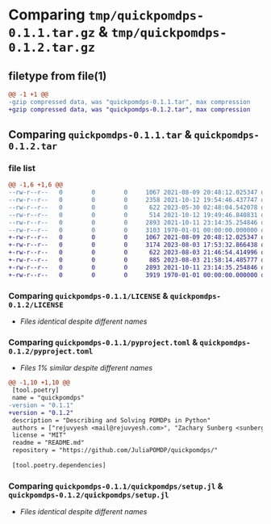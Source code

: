 # Comparing `tmp/quickpomdps-0.1.1.tar.gz` & `tmp/quickpomdps-0.1.2.tar.gz`

## filetype from file(1)

```diff
@@ -1 +1 @@
-gzip compressed data, was "quickpomdps-0.1.1.tar", max compression
+gzip compressed data, was "quickpomdps-0.1.2.tar", max compression
```

## Comparing `quickpomdps-0.1.1.tar` & `quickpomdps-0.1.2.tar`

### file list

```diff
@@ -1,6 +1,6 @@
--rw-r--r--   0        0        0     1067 2021-08-09 20:48:12.025347 quickpomdps-0.1.1/LICENSE
--rw-r--r--   0        0        0     2358 2021-10-12 19:54:46.437747 quickpomdps-0.1.1/README.md
--rw-r--r--   0        0        0      622 2023-05-30 02:48:04.542078 quickpomdps-0.1.1/pyproject.toml
--rw-r--r--   0        0        0      514 2021-10-12 19:49:46.840831 quickpomdps-0.1.1/quickpomdps/__init__.py
--rw-r--r--   0        0        0     2893 2021-10-11 23:14:35.254846 quickpomdps-0.1.1/quickpomdps/setup.jl
--rw-r--r--   0        0        0     3103 1970-01-01 00:00:00.000000 quickpomdps-0.1.1/PKG-INFO
+-rw-r--r--   0        0        0     1067 2021-08-09 20:48:12.025347 quickpomdps-0.1.2/LICENSE
+-rw-r--r--   0        0        0     3174 2023-08-03 17:53:32.866438 quickpomdps-0.1.2/README.md
+-rw-r--r--   0        0        0      622 2023-08-03 21:46:54.414996 quickpomdps-0.1.2/pyproject.toml
+-rw-r--r--   0        0        0      885 2023-08-03 21:58:14.485777 quickpomdps-0.1.2/quickpomdps/__init__.py
+-rw-r--r--   0        0        0     2893 2021-10-11 23:14:35.254846 quickpomdps-0.1.2/quickpomdps/setup.jl
+-rw-r--r--   0        0        0     3919 1970-01-01 00:00:00.000000 quickpomdps-0.1.2/PKG-INFO
```

### Comparing `quickpomdps-0.1.1/LICENSE` & `quickpomdps-0.1.2/LICENSE`

 * *Files identical despite different names*

### Comparing `quickpomdps-0.1.1/pyproject.toml` & `quickpomdps-0.1.2/pyproject.toml`

 * *Files 1% similar despite different names*

```diff
@@ -1,10 +1,10 @@
 [tool.poetry]
 name = "quickpomdps"
-version = "0.1.1"
+version = "0.1.2"
 description = "Describing and Solving POMDPs in Python"
 authors = ["rejuvyesh <mail@rejuvyesh.com>", "Zachary Sunberg <sunbergzach@gmail.com>", "Lasse Peters <lasse.peters@mailbox.org>"]
 license = "MIT"
 readme = "README.md"
 repository = "https://github.com/JuliaPOMDP/quickpomdps/"
 
 [tool.poetry.dependencies]
```

### Comparing `quickpomdps-0.1.1/quickpomdps/setup.jl` & `quickpomdps-0.1.2/quickpomdps/setup.jl`

 * *Files identical despite different names*

